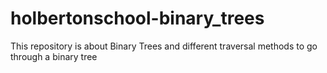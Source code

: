 # holbertonschool-binary_trees
This repository is about Binary Trees and different traversal methods to go through a binary tree

